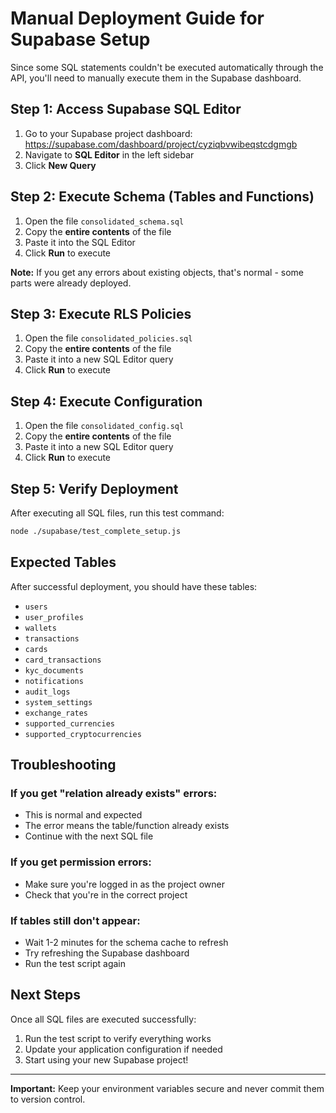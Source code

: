 # Manual Deployment Guide for Supabase Setup

Since some SQL statements couldn't be executed automatically through the API, you'll need to manually execute them in the Supabase dashboard.

## Step 1: Access Supabase SQL Editor

1. Go to your Supabase project dashboard: https://supabase.com/dashboard/project/cyziqbvwibeqstcdgmgb
2. Navigate to **SQL Editor** in the left sidebar
3. Click **New Query**

## Step 2: Execute Schema (Tables and Functions)

1. Open the file `consolidated_schema.sql`
2. Copy the **entire contents** of the file
3. Paste it into the SQL Editor
4. Click **Run** to execute

**Note:** If you get any errors about existing objects, that's normal - some parts were already deployed.

## Step 3: Execute RLS Policies

1. Open the file `consolidated_policies.sql`
2. Copy the **entire contents** of the file
3. Paste it into a new SQL Editor query
4. Click **Run** to execute

## Step 4: Execute Configuration

1. Open the file `consolidated_config.sql`
2. Copy the **entire contents** of the file
3. Paste it into a new SQL Editor query
4. Click **Run** to execute

## Step 5: Verify Deployment

After executing all SQL files, run this test command:

```bash
node ./supabase/test_complete_setup.js
```

## Expected Tables

After successful deployment, you should have these tables:
- `users`
- `user_profiles`
- `wallets`
- `transactions`
- `cards`
- `card_transactions`
- `kyc_documents`
- `notifications`
- `audit_logs`
- `system_settings`
- `exchange_rates`
- `supported_currencies`
- `supported_cryptocurrencies`

## Troubleshooting

### If you get "relation already exists" errors:
- This is normal and expected
- The error means the table/function already exists
- Continue with the next SQL file

### If you get permission errors:
- Make sure you're logged in as the project owner
- Check that you're in the correct project

### If tables still don't appear:
- Wait 1-2 minutes for the schema cache to refresh
- Try refreshing the Supabase dashboard
- Run the test script again

## Next Steps

Once all SQL files are executed successfully:
1. Run the test script to verify everything works
2. Update your application configuration if needed
3. Start using your new Supabase project!

---

**Important:** Keep your environment variables secure and never commit them to version control.